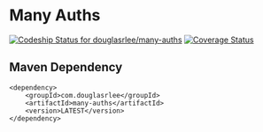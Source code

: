 # Many Auths

[ ![Codeship Status for douglasrlee/many-auths](https://codeship.com/projects/3a4a8cf0-4601-0134-f1f6-4abc7e84eef0/status?branch=master)](https://codeship.com/projects/168796)
[![Coverage Status](https://coveralls.io/repos/github/douglasrlee/many-auths/badge.png?branch=master)](https://coveralls.io/github/douglasrlee/many-auths?branch=master)

## Maven Dependency
```
<dependency>
    <groupId>com.douglasrlee</groupId>
    <artifactId>many-auths</artifactId>
    <version>LATEST</version>
</dependency>
```